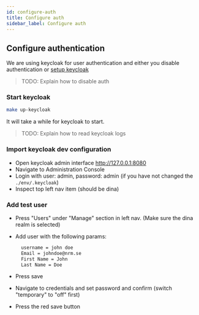 ```yaml
---
id: configure-auth
title: Configure auth
sidebar_label: Configure auth
---
```


## Configure authentication

We are using keycloak for user authentication and either you disable
authentication or [setup keycloak](#run-and-configure-keycloak)

> TODO: Explain how to disable auth

### Start keycloak

```bash
make up-keycloak
```

It will take a while for keycloak to start.

> TODO: Explain how to read keycloak logs

### Import keycloak dev configuration

- Open keycloak admin interface <http://127.0.0.1:8080>
- Navigate to Administration Console
- Login with user: admin, password: admin (if you have not changed the
  `./env/.keycloak`)
- Inspect top left nav item (should be dina)

### Add test user

- Press "Users" under "Manage" section in left nav. (Make sure the dina realm is
  selected)
- Add user with the following params:

  ```bash
    username = john doe
    Email = johndoe@nrm.se
    First Name = John
    Last Name = Doe
  ```

- Press save
- Navigate to credentials and set password and confirm (switch "temporary" to
  "off" first)
- Press the red save button
